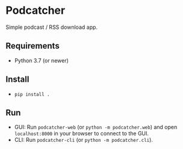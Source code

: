 # Podcatcher

Simple podcast / RSS download app.

## Requirements
- Python 3.7 (or newer)

## Install

- `pip install .`

## Run

- GUI: Run `podcatcher-web` (or `python -m podcatcher.web`) and open `localhost:8000` in your browser to connect to the GUI.
- CLI: Run `podcatcher-cli` (or `python -m podcatcher.cli`).
